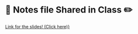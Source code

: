 # 📝 **Notes file Shared in Class** ✏️
[Link for the slides! (Click here)}](https://www.canva.com/design/DAGVU1RXwn0/EBNpEgL7LxVUQd6ThorItA/edit)  
